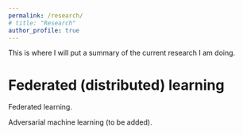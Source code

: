 ```yaml
---
permalink: /research/
# title: "Research"
author_profile: true
---
```


This is where I will put a summary of the current research I am doing.

Federated (distributed) learning
======
Federated learning.

Adversarial machine learning (to be added).